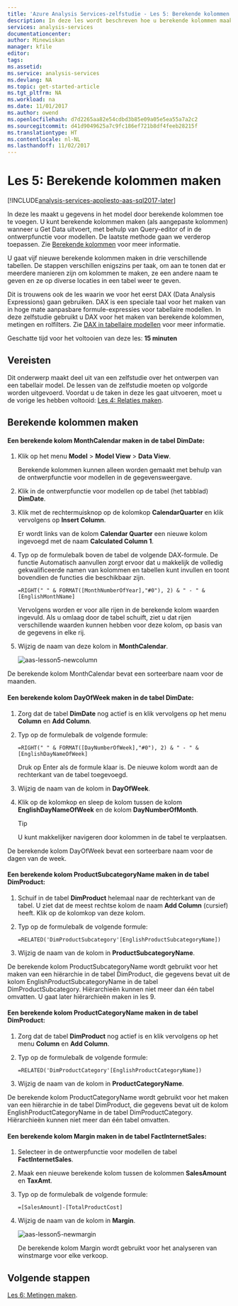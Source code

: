 ```yaml
---
title: 'Azure Analysis Services-zelfstudie - Les 5: Berekende kolommen maken | Microsoft Docs'
description: In deze les wordt beschreven hoe u berekende kolommen maakt in de zelfstudie over Azure Analysis Services.
services: analysis-services
documentationcenter: 
author: Minewiskan
manager: kfile
editor: 
tags: 
ms.assetid: 
ms.service: analysis-services
ms.devlang: NA
ms.topic: get-started-article
ms.tgt_pltfrm: NA
ms.workload: na
ms.date: 11/01/2017
ms.author: owend
ms.openlocfilehash: d7d2265aa82e54cdbd3b85e09a05e5ea55a7a2c2
ms.sourcegitcommit: d41d9049625a7c9fc186ef721b8df4feeb28215f
ms.translationtype: HT
ms.contentlocale: nl-NL
ms.lasthandoff: 11/02/2017
---
```

# <a name="lesson-5-create-calculated-columns"></a>Les 5: Berekende kolommen maken

[!INCLUDE[analysis-services-appliesto-aas-sql2017-later](../../../includes/analysis-services-appliesto-aas-sql2017-later.md)]

In deze les maakt u gegevens in het model door berekende kolommen toe te voegen. U kunt berekende kolommen maken (als aangepaste kolommen) wanneer u Get Data uitvoert, met behulp van Query-editor of in de ontwerpfunctie voor modellen. De laatste methode gaan we verderop toepassen. Zie [Berekende kolommen](https://docs.microsoft.com/sql/analysis-services/tabular-models/ssas-calculated-columns) voor meer informatie.
  
U gaat vijf nieuwe berekende kolommen maken in drie verschillende tabellen. De stappen verschillen enigszins per taak, om aan te tonen dat er meerdere manieren zijn om kolommen te maken, ze een andere naam te geven en ze op diverse locaties in een tabel weer te geven.  

Dit is trouwens ook de les waarin we voor het eerst DAX (Data Analysis Expressions) gaan gebruiken. DAX is een speciale taal voor het maken van in hoge mate aanpasbare formule-expressies voor tabellaire modellen. In deze zelfstudie gebruikt u DAX voor het maken van berekende kolommen, metingen en rolfilters. Zie [DAX in tabellaire modellen](https://docs.microsoft.com/sql/analysis-services/tabular-models/understanding-dax-in-tabular-models-ssas-tabular) voor meer informatie. 
  
Geschatte tijd voor het voltooien van deze les: **15 minuten**  
  
## <a name="prerequisites"></a>Vereisten  
Dit onderwerp maakt deel uit van een zelfstudie over het ontwerpen van een tabellair model. De lessen van de zelfstudie moeten op volgorde worden uitgevoerd. Voordat u de taken in deze les gaat uitvoeren, moet u de vorige les hebben voltooid: [Les 4: Relaties maken](../tutorials/aas-lesson-4-create-relationships.md). 
  
## <a name="create-calculated-columns"></a>Berekende kolommen maken  
  
#### <a name="create-a-monthcalendar-calculated-column-in-the-dimdate-table"></a>Een berekende kolom MonthCalendar maken in de tabel DimDate:  
  
1.  Klik op het menu **Model** > **Model View** > **Data View**.  
  
    Berekende kolommen kunnen alleen worden gemaakt met behulp van de ontwerpfunctie voor modellen in de gegevensweergave.  
  
2.  Klik in de ontwerpfunctie voor modellen op de tabel (het tabblad) **DimDate**.  
  
3.  Klik met de rechtermuisknop op de kolomkop **CalendarQuarter** en klik vervolgens op **Insert Column**.  
  
    Er wordt links van de kolom **Calendar Quarter** een nieuwe kolom ingevoegd met de naam **Calculated Column 1**.  
  
4.  Typ op de formulebalk boven de tabel de volgende DAX-formule. De functie Automatisch aanvullen zorgt ervoor dat u makkelijk de volledig gekwalificeerde namen van kolommen en tabellen kunt invullen en toont bovendien de functies die beschikbaar zijn.  
  
    ```  
    =RIGHT(" " & FORMAT([MonthNumberOfYear],"#0"), 2) & " - " & [EnglishMonthName]  
    ``` 
  
    Vervolgens worden er voor alle rijen in de berekende kolom waarden ingevuld. Als u omlaag door de tabel schuift, ziet u dat rijen verschillende waarden kunnen hebben voor deze kolom, op basis van de gegevens in elke rij.    
  
5.  Wijzig de naam van deze kolom in **MonthCalendar**. 

    ![aas-lesson5-newcolumn](../tutorials/media/aas-lesson5-newcolumn.png) 
  
De berekende kolom MonthCalendar bevat een sorteerbare naam voor de maanden.  
  
#### <a name="create-a-dayofweek-calculated-column-in-the-dimdate-table"></a>Een berekende kolom DayOfWeek maken in de tabel DimDate:  
  
1.  Zorg dat de tabel **DimDate** nog actief is en klik vervolgens op het menu **Column** en **Add Column**.  
  
2.  Typ op de formulebalk de volgende formule:  
    
    ```
    =RIGHT(" " & FORMAT([DayNumberOfWeek],"#0"), 2) & " - " & [EnglishDayNameOfWeek]  
    ```
    
    Druk op Enter als de formule klaar is. De nieuwe kolom wordt aan de rechterkant van de tabel toegevoegd.  
  
3.  Wijzig de naam van de kolom in **DayOfWeek**.  
  
4.  Klik op de kolomkop en sleep de kolom tussen de kolom **EnglishDayNameOfWeek** en de kolom **DayNumberOfMonth**.  
  
    > [!TIP]  
    > U kunt makkelijker navigeren door kolommen in de tabel te verplaatsen.  
  
De berekende kolom DayOfWeek bevat een sorteerbare naam voor de dagen van de week.  
  
#### <a name="create-a-productsubcategoryname-calculated-column-in-the-dimproduct-table"></a>Een berekende kolom ProductSubcategoryName maken in de tabel DimProduct:  
  
  
1.  Schuif in de tabel **DimProduct** helemaal naar de rechterkant van de tabel. U ziet dat de meest rechtse kolom de naam **Add Column** (cursief) heeft. Klik op de kolomkop van deze kolom.  
  
2.  Typ op de formulebalk de volgende formule:  
    
    ```
    =RELATED('DimProductSubcategory'[EnglishProductSubcategoryName])  
    ```
  
3.  Wijzig de naam van de kolom in **ProductSubcategoryName**.  
  
De berekende kolom ProductSubcategoryName wordt gebruikt voor het maken van een hiërarchie in de tabel DimProduct, die gegevens bevat uit de kolom EnglishProductSubcategoryName in de tabel DimProductSubcategory. Hiërarchieën kunnen niet meer dan één tabel omvatten. U gaat later hiërarchieën maken in les 9.  
  
#### <a name="create-a-productcategoryname-calculated-column-in-the-dimproduct-table"></a>Een berekende kolom ProductCategoryName maken in de tabel DimProduct:  
  
1.  Zorg dat de tabel **DimProduct** nog actief is en klik vervolgens op het menu **Column** en **Add Column**.  
  
2.  Typ op de formulebalk de volgende formule:  
  
    ```
    =RELATED('DimProductCategory'[EnglishProductCategoryName]) 
    ```
    
3.  Wijzig de naam van de kolom in **ProductCategoryName**.  
  
De berekende kolom ProductCategoryName wordt gebruikt voor het maken van een hiërarchie in de tabel DimProduct, die gegevens bevat uit de kolom EnglishProductCategoryName in de tabel DimProductCategory. Hiërarchieën kunnen niet meer dan één tabel omvatten.  
  
#### <a name="create-a-margin-calculated-column-in-the-factinternetsales-table"></a>Een berekende kolom Margin maken in de tabel FactInternetSales:  
  
1.  Selecteer in de ontwerpfunctie voor modellen de tabel **FactInternetSales**.  
  
2.  Maak een nieuwe berekende kolom tussen de kolommen **SalesAmount** en **TaxAmt**.  
  
3.  Typ op de formulebalk de volgende formule:  
  
    ```
    =[SalesAmount]-[TotalProductCost]
    ``` 

4.  Wijzig de naam van de kolom in **Margin**.  
 
      ![aas-lesson5-newmargin](../tutorials/media/aas-lesson5-newmargin.png)
      
    De berekende kolom Margin wordt gebruikt voor het analyseren van winstmarge voor elke verkoop.  
  
## <a name="whats-next"></a>Volgende stappen
[Les 6: Metingen maken](../tutorials/aas-lesson-6-create-measures.md).
  
  
  
